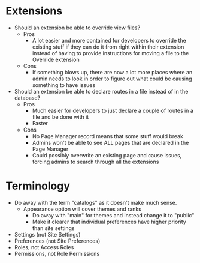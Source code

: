 # Extensions

- Should an extension be able to override view files?
	- Pros
		- A lot easier and more contained for developers to override the existing stuff if they can do it from right within their extension instead of having to provide instructions for moving a file to the Override extension
	- Cons
		- If something blows up, there are now a lot more places where an admin needs to look in order to figure out what could be causing something to have issues
- Should an extension be able to declare routes in a file instead of in the database?
	- Pros
		- Much easier for developers to just declare a couple of routes in a file and be done with it
		- Faster
	- Cons
		- No Page Manager record means that some stuff would break
		- Admins won't be able to see ALL pages that are declared in the Page Manager
		- Could possibly overwrite an existing page and cause issues, forcing admins to search through all the extensions

# Terminology

- Do away with the term "catalogs" as it doesn't make much sense.
	- Appearance option will cover themes and ranks
		- Do away with "main" for themes and instead change it to "public"
		- Make it clearer that individual preferences have higher priority than site settings
- Settings (not Site Settings)
- Preferences (not Site Preferences)
- Roles, not Access Roles
- Permissions, not Role Permissions